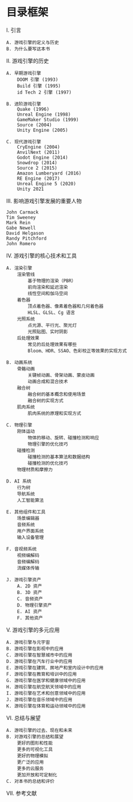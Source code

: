 # 目录框架
I. 引言

    A. 游戏引擎的定义与历史
    B. 为什么要写这本书

II. 游戏引擎的历史

    A. 早期游戏引擎
        DOOM 引擎 (1993)
        Build 引擎 (1995)
        id Tech 2 引擎 (1997)

    B. 进阶游戏引擎
        Quake (1996)
        Unreal Engine (1998)
        GameMaker Studio (1999)
        Source (2004)
        Unity Engine (2005)

    C. 现代游戏引擎
        CryEngine (2004)
        AnvilNext (2011)
        Godot Engine (2014)
        Snowdrop (2014)
        Source 2 (2015)
        Amazon Lumberyard (2016)
        RE Engine (2017)
        Unreal Engine 5 (2020)
        Unity 2021

III. 影响游戏引擎发展的重要人物

    John Carmack
    Tim Sweeney
    Mark Rein
    Gabe Newell
    David Helgason
    Randy Pitchford
    John Romero

IV. 游戏引擎的核心技术和工具

    A. 渲染引擎
        渲染管线
            基于物理的渲染（PBR）
            前向渲染和延迟渲染
            线性空间和伽马空间
        着色器
            顶点着色器、像素着色器和几何着色器
            HLSL、GLSL、Cg 语言
        光照系统
            点光源、平行光、聚光灯
            光照贴图、实时阴影
        后处理效果
            常见的后处理效果有哪些
            Bloom、HDR、SSAO、色彩校正等效果的实现方式

    B. 动画系统
        骨骼动画
            关键帧动画、骨架动画、蒙皮动画
            动画合成和混合技术
        融合树
            融合树的基本概念和使用场景
            融合树的实现方式
        肌肉系统
            肌肉系统的原理和实现方式

    C. 物理引擎
        刚体运动
            物体的移动、旋转、碰撞检测和响应
            物理引擎的优化技巧
        碰撞检测
            碰撞检测的基本算法和数据结构
            碰撞检测的优化技巧
        物理材质和摩擦力

    D. AI 系统
        行为树
        导航系统
        人工智能算法

    E. 其他组件和工具
        场景编辑器
        音频系统
        用户界面系统
        输入设备管理

    F. 音视频系统
        视频编解码
        音频编解码
        流媒体传输

    J. 游戏引擎资产
        A. 2D 资产
        B. 3D 资产
        C. 音频资产
        D. 物理引擎资产
        E. AI 资产
        F. 其他资产
    
V. 游戏引擎的多元应用

    A. 游戏引擎与元宇宙
    B. 游戏引擎在影视中的应用
    C. 游戏引擎在智慧城市中的应用
    D. 游戏引擎在汽车行业中的应用
    E. 游戏引擎在建筑、房地产和室内设计中的应用
    F. 游戏引擎在教育和培训中的应用
    G. 游戏引擎在医学和健康领域中的应用
    H. 游戏引擎在航空航天领域中的应用
    I. 游戏引擎在艺术和创意领域中的应用
    J. 游戏引擎在音乐领域中的应用
    K. 游戏引擎在体育和运动领域中的应用

VI. 总结与展望

    A. 游戏引擎的过去、现在和未来
    B. 对游戏引擎的总结和展望
        更好的图形和性能
        更多的可视化工具
        更好的物理模拟
        更广泛的应用
        更多的云服务
        更加开放和可定制化
    C. 对本书的总结和评价

VII. 参考文献
